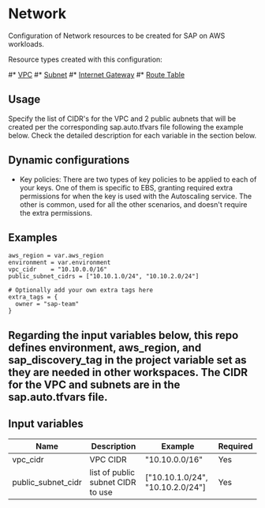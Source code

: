 # Network

Configuration of Network resources to be created for SAP on AWS workloads. 

Resource types created with this configuration:

#* [VPC](https://https://registry.terraform.io/providers/hashicorp/aws/latest/docs/resources/vpc)
#* [Subnet](https://registry.terraform.io/providers/hashicorp/aws/latest/docs/resources/subnet)
#* [Internet Gateway](https://registry.terraform.io/providers/hashicorp/aws/latest/docs/resources/internet_gateway)
#* [Route Table](https://registry.terraform.io/providers/hashicorp/aws/latest/docs/resources/route_table)

## Usage

Specify the list of CIDR's for the VPC and 2 public aubnets that will be created per the corresponding sap.auto.tfvars file following the example below. Check the detailed description for each variable in the section below.

## Dynamic configurations

* Key policies: There are two types of key policies to be applied to each of your keys. One of them is specific to EBS, granting required extra permissions for when the key is used with the Autoscaling service. The other is common, used for all the other scenarios, and doesn't require the extra permissions.

## Examples

```hcl
aws_region = var.aws_region
environment = var.environment
vpc_cidr    = "10.10.0.0/16"
public_subnet_cidrs = ["10.10.1.0/24", "10.10.2.0/24"]

# Optionally add your own extra tags here
extra_tags = {
  owner = "sap-team"
}
```

## Regarding the input variables below, this repo defines environment, aws_region, and sap_discovery_tag in the project variable set as they are needed in other workspaces. The CIDR for the VPC and subnets are in the sap.auto.tfvars file.

## Input variables

| Name | Description | Example | Required |
|------|-------------|--------|--------|
|vpc_cidr|VPC CIDR|"10.10.0.0/16"|Yes
|public_subnet_cidr|list of public subnet CIDR to use|["10.10.1.0/24", "10.10.2.0/24"]|Yes

